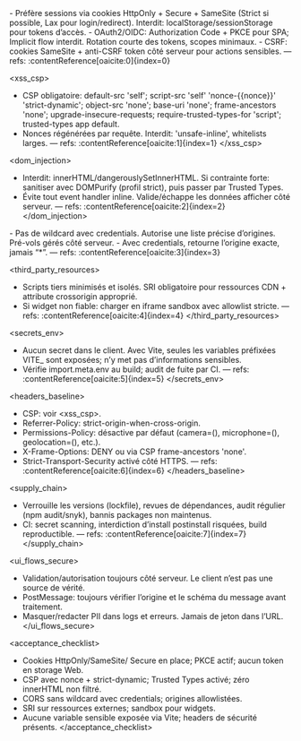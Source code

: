 <security>
<auth_tokens>
- Préfère sessions via cookies HttpOnly + Secure + SameSite (Strict si possible, Lax pour login/redirect). Interdit: localStorage/sessionStorage pour tokens d’accès.
- OAuth2/OIDC: Authorization Code + PKCE pour SPA; Implicit flow interdit. Rotation courte des tokens, scopes minimaux.
- CSRF: cookies SameSite + anti-CSRF token côté serveur pour actions sensibles.
— refs: :contentReference[oaicite:0]{index=0}
</auth_tokens>

<xss_csp>
- CSP obligatoire:
default-src 'self'; script-src 'self' 'nonce-{{nonce}}' 'strict-dynamic'; object-src 'none'; base-uri 'none'; frame-ancestors 'none'; upgrade-insecure-requests; require-trusted-types-for 'script'; trusted-types app default.
- Nonces régénérées par requête. Interdit: 'unsafe-inline', whitelists larges.
— refs: :contentReference[oaicite:1]{index=1}
</xss_csp>

<dom_injection>
- Interdit: innerHTML/dangerouslySetInnerHTML. Si contrainte forte: sanitiser avec DOMPurify (profil strict), puis passer par Trusted Types.
- Évite tout event handler inline. Valide/échappe les données afficher côté serveur.
— refs: :contentReference[oaicite:2]{index=2}
</dom_injection>

<cors>
- Pas de wildcard avec credentials. Autorise une liste précise d’origines. Pré-vols gérés côté serveur.
- Avec credentials, retourne l’origine exacte, jamais “*”.
— refs: :contentReference[oaicite:3]{index=3}
</cors>

<third_party_resources>
- Scripts tiers minimisés et isolés. SRI obligatoire pour ressources CDN + attribute crossorigin approprié.
- Si widget non fiable: charger en iframe sandbox avec allowlist stricte.
— refs: :contentReference[oaicite:4]{index=4}
</third_party_resources>

<secrets_env>
- Aucun secret dans le client. Avec Vite, seules les variables préfixées VITE_ sont exposées; n’y met pas d’informations sensibles.
- Vérifie import.meta.env au build; audit de fuite par CI.
— refs: :contentReference[oaicite:5]{index=5}
</secrets_env>

<headers_baseline>
- CSP: voir <xss_csp>.
- Referrer-Policy: strict-origin-when-cross-origin.
- Permissions-Policy: désactive par défaut (camera=(), microphone=(), geolocation=(), etc.).
- X-Frame-Options: DENY ou via CSP frame-ancestors 'none'.
- Strict-Transport-Security activé côté HTTPS.
— refs: :contentReference[oaicite:6]{index=6}
</headers_baseline>

<supply_chain>
- Verrouille les versions (lockfile), revues de dépendances, audit régulier (npm audit/snyk), bannis packages non maintenus.
- CI: secret scanning, interdiction d’install postinstall risquées, build reproductible.
— refs: :contentReference[oaicite:7]{index=7}
</supply_chain>

<ui_flows_secure>
- Validation/autorisation toujours côté serveur. Le client n’est pas une source de vérité.
- PostMessage: toujours vérifier l’origine et le schéma du message avant traitement.
- Masquer/redacter PII dans logs et erreurs. Jamais de jeton dans l’URL.
</ui_flows_secure>

<acceptance_checklist>
- Cookies HttpOnly/SameSite/ Secure en place; PKCE actif; aucun token en storage Web.
- CSP avec nonce + strict-dynamic; Trusted Types activé; zéro innerHTML non filtré.
- CORS sans wildcard avec credentials; origines allowlistées.
- SRI sur ressources externes; sandbox pour widgets.
- Aucune variable sensible exposée via Vite; headers de sécurité présents.
</acceptance_checklist>
</security>